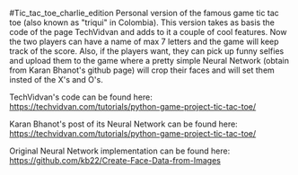 #Tic_tac_toe_charlie_edition
Personal version of the famous game tic tac toe (also known as "triqui" in Colombia). This version takes as basis the code of the page TechVidvan and adds to it a couple of cool features. Now the two players can have a name of max 7 letters and the game will keep track of the score. Also, if the players want, they can pick up funny selfies and upload them to the game where a pretty simple Neural Network (obtain from Karan Bhanot's github page) will crop their faces and will set them insted of the X's and O's.


TechVidvan's code can be found here: https://techvidvan.com/tutorials/python-game-project-tic-tac-toe/

Karan Bhanot's post of its Neural Network can be found here: https://techvidvan.com/tutorials/python-game-project-tic-tac-toe/

Original Neural Network implementation can be found here: https://github.com/kb22/Create-Face-Data-from-Images
